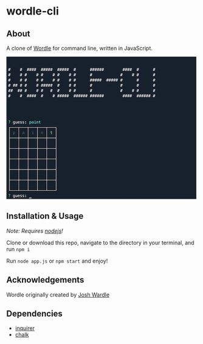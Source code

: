 # wordle-cli

## About

A clone of [Wordle](https://www.nytimes.com/games/wordle/index.html) for command line, written in JavaScript.

![](./screenshot.png)

## Installation & Usage

_Note: Requires [nodejs](https://nodejs.org/en/)!_

Clone or download this repo, navigate to the directory in your terminal, and run `npm i`

Run `node app.js` or `npm start` and enjoy!

## Acknowledgements

Wordle originally created by [Josh Wardle](https://www.powerlanguage.co.uk)

## Dependencies

- [inquirer](https://www.npmjs.com/package/inquirer)
- [chalk](https://www.npmjs.com/package/chalk)
